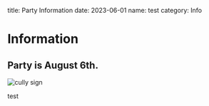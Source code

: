 title: Party Information
date: 2023-06-01
name: test
category: Info

# Information

## Party is August 6th.

![cully sign]({static}/images/cully_sign.jpg)

test